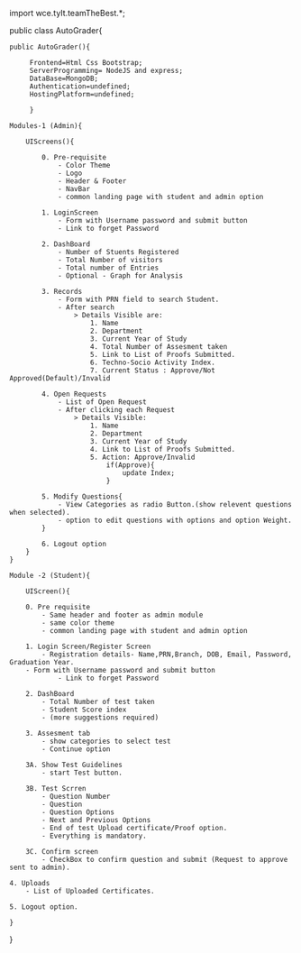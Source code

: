 import wce.tyIt.teamTheBest.*;

public class AutoGrader{

    public AutoGrader(){
    
    	 Frontend=Html Css Bootstrap;
    	 ServerProgramming= NodeJS and express;
    	 DataBase=MongoDB;
    	 Authentication=undefined;
    	 HostingPlatform=undefined;
   
    	 }
    	 
    Modules-1 (Admin){
    
        UIScreens(){
        
            0. Pre-requisite
                - Color Theme
                - Logo
                - Header & Footer
                - NavBar
                - common landing page with student and admin option

            1. LoginScreen
                - Form with Username password and submit button
                - Link to forget Password

            2. DashBoard
                - Number of Stuents Registered
                - Total Number of visitors
                - Total number of Entries
                - Optional - Graph for Analysis

            3. Records
                - Form with PRN field to search Student.
                - After search
                    > Details Visible are:
                        1. Name
                        2. Department
                        3. Current Year of Study
                        4. Total Number of Assesment taken
                        5. Link to List of Proofs Submitted.
                        6. Techno-Socio Activity Index.
                        7. Current Status : Approve/Not Approved(Default)/Invalid

            4. Open Requests
                - List of Open Request 
                - After clicking each Request 
                    > Details Visible: 
                        1. Name
                        2. Department
                        3. Current Year of Study
                        4. Link to List of Proofs Submitted.
                        5. Action: Approve/Invalid
                            if(Approve){
                                update Index;
                            } 
            
            5. Modify Questions{
                - View Categories as radio Button.(show relevent questions when selected).
                - option to edit questions with options and option Weight.
            }
            
            6. Logout option
        }
    }
    
    Module -2 (Student){
    
    	UIScreen(){
    	
    	0. Pre requisite
    		- Same header and footer as admin module
    		- same color theme
    		- common landing page with student and admin option
    		
    	1. Login Screen/Register Screen
    		- Registration details- Name,PRN,Branch, DOB, Email, Password, Graduation Year.
		- Form with Username password and submit button
                - Link to forget Password
        
        2. DashBoard
        	- Total Number of test taken
        	- Student Score index
        	- (more suggestions required)
        	
        3. Assesment tab
        	- show categories to select test
        	- Continue option
        
		3A. Show Test Guidelines
			- start Test button.
		
		3B. Test Scrren
			- Question Number
			- Question 
			- Question Options
			- Next and Previous Options
			- End of test Upload certificate/Proof option.
			- Everything is mandatory.
			
		3C. Confirm screen
			- CheckBox to confirm question and submit (Request to approve sent to admin).
	
	4. Uploads
		- List of Uploaded Certificates.
	
	5. Logout option.
        
    }
}
